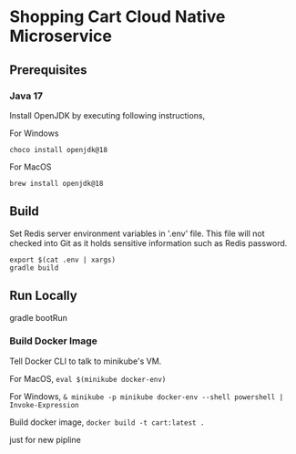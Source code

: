 # Shopping Cart Cloud Native Microservice

## Prerequisites

### Java 17
Install OpenJDK by executing following instructions,

For Windows
```bsh
choco install openjdk@18
```
For MacOS
```bsh
brew install openjdk@18
```

## Build
Set Redis server environment variables in '.env' file. This file will not checked into Git as it holds sensitive information such as Redis password.
```bsh
export $(cat .env | xargs)
gradle build
```


## Run Locally
gradle bootRun


### Build Docker Image

Tell Docker CLI to talk to minikube's VM.

For MacOS,
`eval $(minikube docker-env)`

For Windows,
`& minikube -p minikube docker-env --shell powershell | Invoke-Expression`

Build docker image,
`docker build -t cart:latest .`

just for new pipline
